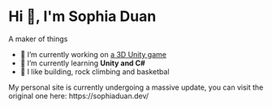 <h1>Hi 👋, I'm Sophia Duan</h1>
<h>A maker of things</h3>

- 🔭 I’m currently working on [a 3D Unity game](https://github.com/sophiayduan/JUICY)
- 🌱 I’m currently learning **Unity and C#**
- 🥸 I like building, rock climbing and basketbal

<p>My personal site is currently undergoing a massive update, you can visit the original one here: https://sophiaduan.dev/</p>
